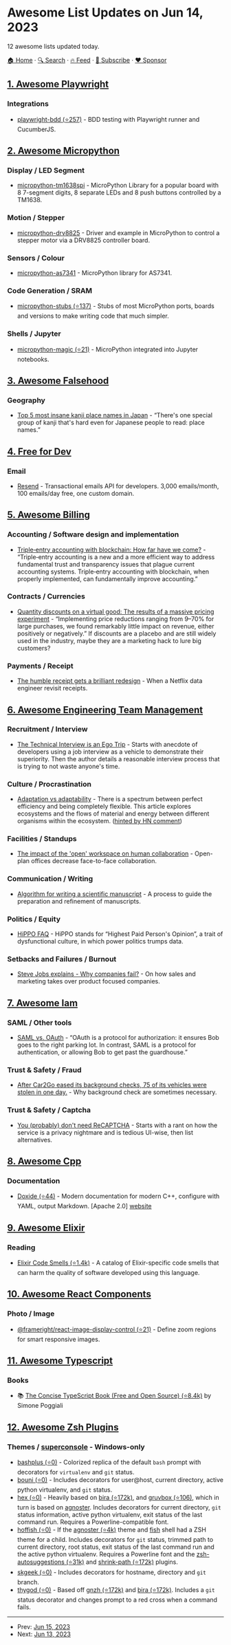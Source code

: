 # Awesome List Updates on Jun 14, 2023

12 awesome lists updated today.

[🏠 Home](/README.md) · [🔍 Search](https://www.trackawesomelist.com/search/) · [🔥 Feed](https://www.trackawesomelist.com/rss.xml) · [📮 Subscribe](https://trackawesomelist.us17.list-manage.com/subscribe?u=d2f0117aa829c83a63ec63c2f&id=36a103854c) · [❤️  Sponsor](https://github.com/sponsors/theowenyoung)



## [1. Awesome Playwright](/content/mxschmitt/awesome-playwright/README.md)

### Integrations

*   [playwright-bdd (⭐257)](https://github.com/vitalets/playwright-bdd) - BDD testing with Playwright runner and CucumberJS.

## [2. Awesome Micropython](/content/mcauser/awesome-micropython/README.md)

### Display / LED Segment

*   [micropython-tm1638spi](https://gitlab.com/robhamerling/micropython-tm1638spi) - MicroPython Library for a popular board with 8 7-segment digits, 8 separate LEDs and 8 push buttons controlled by a TM1638.

### Motion / Stepper

*   [micropython-drv8825](https://gitlab.com/robhamerling/micropython-drv8825) - Driver and example in MicroPython to control a stepper motor via a DRV8825 controller board.

### Sensors / Colour

*   [micropython-as7341](https://gitlab.com/robhamerling/micropython-as7341) - MicroPython library for AS7341.

### Code Generation / SRAM

*   [micropython-stubs (⭐137)](https://github.com/Josverl/micropython-stubs) - Stubs of most MicroPython ports, boards and versions to make writing code that much simpler.

### Shells / Jupyter

*   [micropython-magic (⭐21)](https://github.com/josverl/micropython-magic) - MicroPython integrated into Jupyter notebooks.

## [3. Awesome Falsehood](/content/kdeldycke/awesome-falsehood/README.md)

### Geography

*   [Top 5 most insane kanji place names in Japan](https://web.archive.org/web/20210310050932/https://soranews24.com/2016/12/01/w-t-f-japan-top-5-most-insane-kanji-place-names-in-japan%E3%80%90weird-top-five%E3%80%91/) - “There's one special group of kanji that's hard even for Japanese people to read: place names.”

## [4. Free for Dev](/content/ripienaar/free-for-dev/README.md)

### Email

*   [Resend](https://resend.com) - Transactional emails API for developers. 3,000 emails/month, 100 emails/day free, one custom domain.

## [5. Awesome Billing](/content/kdeldycke/awesome-billing/README.md)

### Accounting / Software design and implementation

*   [Triple‐entry accounting with blockchain: How far have we come?](https://sci-hub.st/10.1111/acfi.12556) - “Triple‐entry accounting is a new and a more efficient way to address fundamental trust and transparency issues that plague current accounting systems. Triple‐entry accounting with blockchain, when properly implemented, can fundamentally improve accounting.”

### Contracts / Currencies

*   [Quantity discounts on a virtual good: The results of a massive pricing experiment](https://sci-hub.st/https://www.pnas.org/doi/pdf/10.1073/pnas.1510501113) - “Implementing price reductions ranging from 9–70% for large purchases, we found remarkably little impact on revenue, either positively or negatively.” If discounts are a placebo and are still widely used in the industry, maybe they are a marketing hack to lure big customers?

### Payments / Receipt

*   [The humble receipt gets a brilliant redesign](https://susielu.com/data-viz/reviziting-the-receipt) - When a Netflix data engineer revisit receipts.

## [6. Awesome Engineering Team Management](/content/kdeldycke/awesome-engineering-team-management/README.md)

### Recruitment / Interview

*   [The Technical Interview is an Ego Trip](https://web.archive.org/web/20221101193146/https://kowsheek.com/the-technical-interview-is-an-ego-trip/) - Starts with anecdote of developers using a job interview as a vehicle to demonstrate their superiority. Then the author details a reasonable interview process that is trying to not waste anyone's time.

### Culture / Procrastination

*   [Adaptation vs adaptability](https://sci-hub.st/10.1016/s0303-2647%2801%2900170-8) - There is a spectrum between perfect efficiency and being completely flexible. This article explores ecosystems and the flows of material and energy between different organisms within the ecosystem. ([hinted by HN comment](https://news.ycombinator.com/item?id=20963513))

### Facilities / Standups

*   [The impact of the 'open' workspace on human collaboration](https://sci-hub.st/https://royalsocietypublishing.org/doi/full/10.1098/rstb.2017.0239) - Open-plan offices decrease face-to-face collaboration.

### Communication / Writing

*   [Algorithm for writing a scientific manuscript](https://sci-hub.st/https://iubmb.onlinelibrary.wiley.com/doi/full/10.1002/bmb.20329) - A process to guide the preparation and refinement of manuscripts.

### Politics / Equity

*   [HiPPO FAQ](https://exp-platform.com/hippo/) - HiPPO stands for “Highest Paid Person's Opinion”, a trait of dysfunctional culture, in which power politics trumps data.

### Setbacks and Failures / Burnout

*   [Steve Jobs explains - Why companies fail?](https://www.youtube.com/watch?v=B-fAinNDbQU\&t=6s) - On how sales and marketing takes over product focused companies.

## [7. Awesome Iam](/content/kdeldycke/awesome-iam/README.md)

### SAML / Other tools

*   [SAML vs. OAuth](https://web.archive.org/web/20230327071347/https://www.cloudflare.com/learning/access-management/what-is-oauth/) - “OAuth is a protocol for authorization: it ensures Bob goes to the right parking lot. In contrast, SAML is a protocol for authentication, or allowing Bob to get past the guardhouse.”

### Trust & Safety / Fraud

*   [After Car2Go eased its background checks, 75 of its vehicles were stolen in one day.](https://web.archive.org/web/20230526073109/https://www.bloomberg.com/news/articles/2019-07-11/mercedes-thieves-showed-just-how-vulnerable-car-sharing-can-be) - Why background check are sometimes necessary.

### Trust & Safety / Captcha

*   [You (probably) don't need ReCAPTCHA](https://web.archive.org/web/20190611190134/https://kevv.net/you-probably-dont-need-recaptcha/) - Starts with a rant on how the service is a privacy nightmare and is tedious UI-wise, then list alternatives.

## [8. Awesome Cpp](/content/fffaraz/awesome-cpp/README.md)

### Documentation

*   [Doxide (⭐44)](https://github.com/lawmurray/doxide) - Modern documentation for modern C++, configure with YAML, output Markdown. \[Apache 2.0] [website](https://doxide.org)

## [9. Awesome Elixir](/content/h4cc/awesome-elixir/README.md)

### Reading

*   [Elixir Code Smells (⭐1.4k)](https://github.com/lucasvegi/Elixir-Code-Smells) - A catalog of Elixir-specific code smells that can harm the quality of software developed using this language.

## [10. Awesome React Components](/content/brillout/awesome-react-components/README.md)

### Photo / Image

*   [@frameright/react-image-display-control (⭐21)](https://github.com/Frameright/react-image-display-control) - Define zoom regions for smart responsive images.

## [11. Awesome Typescript](/content/dzharii/awesome-typescript/README.md)

### Books

*   :books: [The Concise TypeScript Book (Free and Open Source) (⭐8.4k)](https://github.com/gibbok/typescript-book) by Simone Poggiali

## [12. Awesome Zsh Plugins](/content/unixorn/awesome-zsh-plugins/README.md)

### Themes / [superconsole](https://github.com/alexchmykhalo/superconsole) - Windows-only

*   [bashplus (⭐0)](https://github.com/Elagoht/BashPlusZshTheme) - Colorized replica of the default `bash` prompt with decorators for `virtualenv` and `git` status.
*   [bouni (⭐0)](https://github.com/Bouni/bouni-zsh-theme) - Includes decorators for user\@host, current directory, active python virtualenv, and `git` status.
*   [hex (⭐0)](https://github.com/hectorBrown/hex-zsh) - Heavily based on [bira (⭐172k)](https://github.com/ohmyzsh/ohmyzsh/wiki/Themes#bira), and [gruvbox (⭐106)](https://github.com/sbugzu/gruvbox-zsh), which in turn is based on [agnoster](https://gist.github.com/agnoster/3712874). Includes decorators for current directory, `git` status information, active python virtualenv, exit status of the last command run. Requires a Powerline-compatible font.
*   [hoffish (⭐0)](https://github.com/emilHof/hoffish-zsh-theme) - If the [agnoster (⭐4k)](https://github.com/agnoster/agnoster-zsh-theme) theme and [fish](https://fishshell.com/) shell had a ZSH theme for a child. Includes decorators for `git` status, trimmed path to current directory, root status, exit status of the last command run and the active python virtualenv. Requires a Powerline font and the [zsh-autosuggestions (⭐31k)](https://github.com/zsh-users/zsh-autosuggestions) and [shrink-path (⭐172k)](https://github.com/ohmyzsh/ohmyzsh/blob/master/plugins/shrink-path/shrink-path.plugin.zsh) plugins.
*   [skgeek (⭐0)](https://github.com/skippyr/skgeek) - Includes decorators for hostname, directory and `git` branch.
*   [thygod (⭐0)](https://github.com/Thy-GoD/thy-god-zsh-theme) - Based off [gnzh (⭐172k)](https://github.com/ohmyzsh/ohmyzsh/blob/master/themes/gnzh.zsh-theme) and [bira (⭐172k)](https://github.com/ohmyzsh/ohmyzsh/blob/master/themes/bira.zsh-theme). Includes a `git` status decorator and changes prompt to a red cross when a command fails.

---

- Prev: [Jun 15, 2023](/content/2023/06/15/README.md)
- Next: [Jun 13, 2023](/content/2023/06/13/README.md)